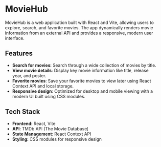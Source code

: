 # MovieHub

MovieHub is a web application built with React and Vite, allowing users to explore, search, and favorite movies. The app dynamically renders movie information from an external API and provides a responsive, modern user interface.

## Features
- **Search for movies**: Search through a wide collection of movies by title.
- **View movie details**: Display key movie information like title, release year, and poster.
- **Favorite movies**: Save your favorite movies to view later using React Context API and local storage.
- **Responsive design**: Optimized for desktop and mobile viewing with a modern UI built using CSS modules.

## Tech Stack
- **Frontend**: React, Vite
- **API**: TMDb API (The Movie Database)
- **State Management**: React Context API
- **Styling**: CSS modules for responsive design
